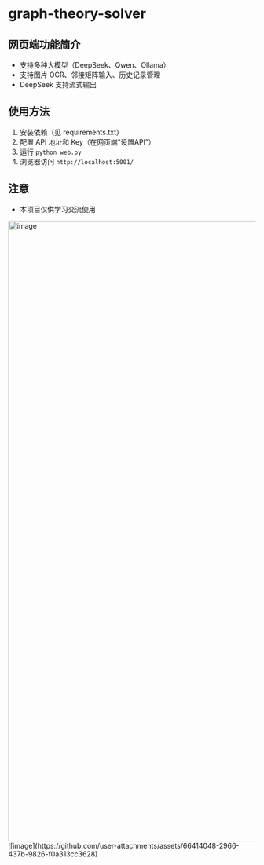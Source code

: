 # graph-theory-solver

## 网页端功能简介
- 支持多种大模型（DeepSeek、Qwen、Ollama）
- 支持图片 OCR、邻接矩阵输入、历史记录管理
- DeepSeek 支持流式输出

## 使用方法
1. 安装依赖（见 requirements.txt）
2. 配置 API 地址和 Key（在网页端“设置API”）
3. 运行 `python web.py`
4. 浏览器访问 `http://localhost:5001/`

## 注意
- 本项目仅供学习交流使用
<img width="1264" alt="image" src="https://github.com/user-attachments/assets/ebd94ca8-4c53-42af-8235-811778a3d305" />
![image](https://github.com/user-attachments/assets/66414048-2966-437b-9826-f0a313cc3628)
